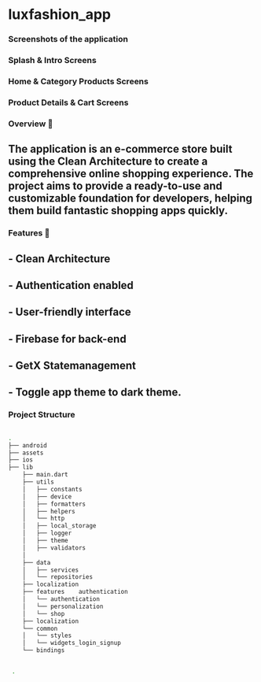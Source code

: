 # luxfashion_app 

### Screenshots of the application 


 ### Splash & Intro Screens

### Home & Category Products Screens  

### Product Details & Cart Screens 

### Overview 📙
## The application is an e-commerce store built using the Clean Architecture to create a comprehensive online shopping experience. The project aims to provide a ready-to-use and customizable foundation for developers, helping them build fantastic shopping apps quickly.



### Features 🌟
## - Clean Architecture  
## - Authentication enabled
## - User-friendly interface
## - Firebase for back-end
## - GetX Statemanagement
## - Toggle app theme to dark theme.



### Project Structure
```sh

.
├── android          
├── assets                         
├── ios                           
├── lib                            
    ├── main.dart                    
    ├── utils
    │   ├── constants
    │   ├── device              
    │   ├── formatters                 
    │   ├── helpers            
    │   └── http   
    │   ├── local_storage        
    │   ├── logger              
    │   ├── theme                 
    │   ├── validators            
    │        
    ├── data
    │   ├── services                   
    │   └── repositories             
    ├── localization              
    ├── features    authentication                
    │   └── authentication
    │   └── personalization 
    │   └── shop 
    ├── localization                      
    └── common                       
    │   └── styles    
    │   └── widgets_login_signup    
    └── bindings                      


 . 
```
